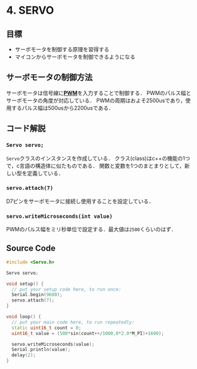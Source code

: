 # 4. SERVO
## 目標
- サーボモータを制御する原理を習得する
- マイコンからサーボモータを制御できるようになる

## サーボモータの制御方法
サーボモータは信号線に[**PWM**](https://www.rohm.co.jp/electronics-basics/micon/mi_what11)を入力することで制御する．
PWMのパルス幅とサーボモータの角度が対応している．
PWMの周期はおよそ2500usであり，使用するパルス幅は500usから2200usである．

## コード解説
### `Servo servo;`
`Servo`クラスのインスタンスを作成している．
クラス(class)はc++の機能の1つで，c言語の構造体に似たものである．
関数と変数を1つのまとまりとして，新しい型を定義している．

### `servo.attach(7)`
D7ピンをサーボモータに接続し使用することを設定している．

### `servo.writeMicroseconds(int value)`
PWMのパルス幅をミリ秒単位で設定する．最大値は`2500`くらいのはず．

## Source Code
```c++
#include <Servo.h> 

Servo servo;

void setup() {
  // put your setup code here, to run once:
  Serial.begin(9600);
  servo.attach(7);
}

void loop() {
  // put your main code here, to run repeatedly:
  static uint16_t count = 0;
  uint16_t value = (500*sin(count++/1000.0*2.0*M_PI)+1600);

  servo.writeMicroseconds(value);
  Serial.println(value);
  delay(2);
}
```